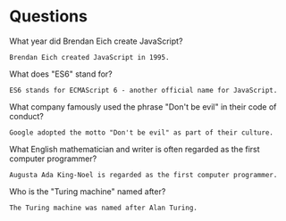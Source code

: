 # Questions

What year did Brendan Eich create JavaScript?

```
Brendan Eich created JavaScript in 1995.
```

What does "ES6" stand for?

```
ES6 stands for ECMAScript 6 - another official name for JavaScript.
```

What company famously used the phrase "Don't be evil" in their code of conduct?

```
Google adopted the motto "Don't be evil" as part of their culture.
```

What English mathematician and writer is often regarded as the first computer programmer?

```
Augusta Ada King-Noel is regarded as the first computer programmer.
```

Who is the "Turing machine" named after?

```
The Turing machine was named after Alan Turing.
```

